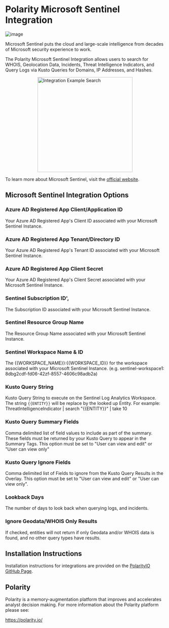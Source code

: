 # Polarity Microsoft Sentinel Integration

![image](https://img.shields.io/badge/status-beta-green.svg)

Microsoft Sentinel puts the cloud and large-scale intelligence from decades of Microsoft security experience to work. 

The Polarity Microsoft Sentinel Integration allows users to search for WHOIS, Geolocation 
Data, Incidents, Threat Intelligence Indicators, and Query Logs via Kusto Queries for Domains, IP Addresses, and Hashes.


<div style="display:flex; justify-content:center; align-items: flex-start;">
  <img width="300" alt="Integration Example Search" src="./assets/integration-example.png">
</div>

To learn more about Microsoft Sentinel, visit the [official website](__TODO__).


## Microsoft Sentinel Integration Options
### Azure AD Registered App Client/Application ID
Your Azure AD Registered App's Client ID associated with your Microsoft Sentinel Instance.

### Azure AD Registered App Tenant/Directory ID
Your Azure AD Registered App's Tenant ID associated with your Microsoft Sentinel Instance.

### Azure AD Registered App Client Secret
Your Azure AD Registered App's Client Secret associated with your Microsoft Sentinel Instance.

### Sentinel Subscription ID',
The Subscription ID associated with your Microsoft Sentinel Instance.

### Sentinel Resource Group Name
The Resource Group Name associated with your Microsoft Sentinel Instance.

### Sentinel Workspace Name & ID
The {{WORKSPACE_NAME}}:{{WORKSPACE_ID}} for the workspace associated with your Microsoft Sentinel Instance.
(e.g. sentinel-workspace1: 8dbg2cdf-fd06-42zf-8557-4606c98adb2a)

### Kusto Query String
Kusto Query String to execute on the Sentinel Log Analytics Workspace. 
The string `{{ENTITY}}` will be replace by the looked up Entity. 
For example: ThreatIntelligenceIndicator | search "{{ENTITY}}" | take 10

### Kusto Query Summary Fields
Comma delimited list of field values to include as part of the summary.  
These fields must be returned by your Kusto Query to appear in the Summary Tags. 
This option must be set to "User can view and edit" or "User can view only"

### Kusto Query Ignore Fields
Comma delimited list of Fields to ignore from the Kusto Query Results in the Overlay. 
This option must be set to "User can view and edit" or "User can view only".

### Lookback Days
The number of days to look back when querying logs, and incidents.

### Ignore Geodata/WHOIS Only Results
If checked, entities will not return if only Geodata and/or WHOIS data is found, and no other query types have results.

## Installation Instructions

Installation instructions for integrations are provided on the [PolarityIO GitHub Page](https://polarityio.github.io/).


## Polarity

Polarity is a memory-augmentation platform that improves and accelerates analyst decision making.  For more information about the Polarity platform please see:

https://polarity.io/
